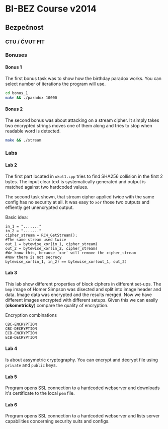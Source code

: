 # BI-BEZ Course v2014
## Bezpečnost
### CTU / ČVUT FIT

### Bonuses
#### Bonus 1
The first bonus task was to show how the birthday paradox works. You can select number of iterations the program will use.

```bash
cd bonus_1
make && ./paradox 10000
```

#### Bonus 2
The second bonus was about attacking on a stream cipher. It simply takes two encrypted strings moves one of them along and tries to stop when readable word is detected.

```bash
make && ./stream
```

### Labs
#### Lab 2
The first part located in `ukol1.cpp` tries to find SHA256 collision in the first 2 bytes. The input clear text is systematically generated and output is matched against two hardcoded values. 

The second task shown, that stream cipher applied twice with the same config has no security at all. It was easy to `xor` those two outputs and effiently get unencrypted output.

Basic idea:

```
in_1 = "......."
in_2 = "......."
cipher_stream = RC4_GetStream();
#The same stream used twice
out_1 = bytewise_xor(in_1, cipher_stream)
out_2 = bytewise_xor(in_2, cipher_stream)
#We know this, because `xor` will remove the cipher_stream
#Now there is not secrecy
bytewise_xor(in_1, in_2) == bytewise_xor(out_1, out_2)

```

#### Lab 3
This lab show different properties of block ciphers in different set-ups. The `bmp` image of Homer Simpson was disected and split into image header and data. Image data was encrypted and the results merged. Now we have different images encrypted with different setups. Given this we can easily (**okometricky**) compare the quality of encryption.

Encryption combinations
```
CBC-ENCRYPTION
CBC-DECRYPTION
ECB-ENCRYPTION
ECB-DECRYPTION
```

#### Lab 4
Is about assymetric cryptography. You can encrypt and decrypt file using `private` and `public` keys.

#### Lab 5
Program opens SSL connection to a hardcoded webserver and downloads it's certificate to the local `pem` file.

#### Lab 6
Program opens SSL connection to a hardcoded webserver and lists server capabilities concerning security suits and configs.
